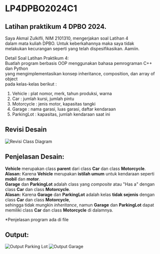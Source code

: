 # LP4DPBO2024C1  
## Latihan praktikum 4 DPBO 2024.  
Saya Akmal Zulkifli, NIM 2101310, mengerjakan soal Latihan 4  
dalam mata kuliah DPBO. Untuk keberkahannya maka saya tidak  
melakukan kecurangan seperti yang telah dispesifikasikan. Aamiin.    

Detail Soal Latihan Praktikum 4:  
Buatlah program berbasis OOP menggunakan bahasa pemrograman C++ dan Python  
yang mengimplementasikan konsep inheritance, composition, dan array of object  
pada kelas-kelas berikut :  
1. Vehicle : plat nomor, merk, tahun produksi, warna  
2. Car : jumlah kursi, jumlah pintu  
3. Motorcycle : jenis motor, kapasitas tangki  
4. Garage : nama garasi, luas garasi, daftar kendaraan  
5. ParkingLot : kapasitas, jumlah kendaraan saat ini  

## Revisi Desain  
![Revisi Class Diagram](https://github.com/MaruFuri/LP4DPBO2024C1/assets/100757350/39a7c94c-39bb-47fc-b4d2-bfc59b8e18a9)

## Penjelasan Desain:  
**Vehicle** merupakan class **parent** dari class **Car** dan class **Motorcycle**.   
**Alasan:** Karena **Vehicle** merupakan **istilah umum** untuk kendaraan seperti **mobil** dan **motor**.  
**Garage** dan **ParkingLot** adalah class yang _composite_ atau "Has a" dengan class **Car** dan class **Motorcycle**.  
**Alasan:** Karena **Garage** dan **ParkingLot** adalah kelas **tidak sejenis** dengan class **Car** dan class **Motorcycle**,  
sehingga tidak mungkin _inheritance_, namun **Garage** dan **ParkingLot** dapat memiliki class **Car** dan class **Motorcycle** di dalamnya.

*Penjelasan program ada di file
## Output:  
![Output Parking Lot](https://github.com/MaruFuri/LP4DPBO2024C1/assets/100757350/2d5127d2-7088-43dc-9d5b-08eed6ec5082)
![Output Garage](https://github.com/MaruFuri/LP4DPBO2024C1/assets/100757350/888afe69-d14c-44a4-a206-f5ba80a4fc58)
